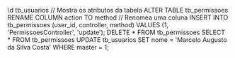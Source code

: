 \d tb_usuarios // Mostra os atributos da tabela
ALTER TABLE tb_permissoes RENAME COLUMN action TO method // Renomea uma coluna
INSERT INTO tb_permissoes (user_id, controller, method) VALUES (1, 'PermissoesController', 'update');
DELETE * FROM tb_permissoes
SELECT * FROM tb_permissoes
UPDATE tb_usuarios SET nome = 'Marcelo Augusto da Silva Costa' WHERE master = 1;
